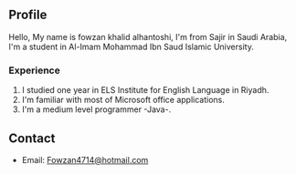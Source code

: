 ## Profile

Hello, My name is fowzan khalid alhantoshi, I'm from Sajir in Saudi Arabia, I'm a student in Al-Imam Mohammad Ibn Saud Islamic University.

### Experience

1. I studied one year in ELS Institute for English Language in Riyadh.
2. I'm familiar with most of Microsoft office applications.
3. I'm a medium level programmer -Java-.


## Contact

- Email: Fowzan4714@hotmail.com
